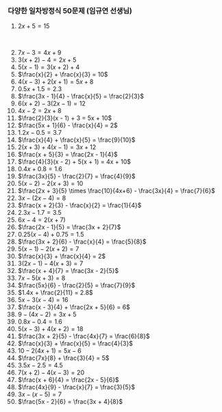 ### 다양한 일차방정식 50문제 (임규연 선생님)

1. $2x + 5 = 15$
<br>

2. $7x - 3 = 4x + 9$
3. $3(x + 2) - 4 = 2x + 5$
4. $5(x - 1) = 3(x + 2) + 4$
5. $\frac{x}{2} + \frac{x}{3} = 10$
6. $4(x - 3) + 2(x + 1) = 5x + 8$
7. $0.5x + 1.5 = 2.3$
8. $\frac{3x - 1}{4} - \frac{x}{5} = \frac{2}{3}$
9. $6(x + 2) - 3(2x - 1) = 12$
10. $4x - 2 = 2x + 8$
11. $\frac{2}{3}(x - 1) + 3 = 5x + 10$
12. $\frac{5x + 1}{6} - \frac{x}{4} = 2$
13. $1.2x - 0.5 = 3.7$
14. $\frac{x}{4} + \frac{x}{5} = \frac{9}{10}$
15. $2(x + 3) + 4(x - 1) = 3x + 12$
16. $\frac{x + 5}{3} = \frac{2x - 1}{4}$
17. $\frac{4}{3}(x - 2) + 5(x + 1) = 4x + 10$
18. $0.4x + 0.8 = 1.6$
19. $\frac{3x}{5} - \frac{2}{7} = \frac{4}{9}$
20. $5(x - 2) - 2(x + 3) = 10$
21. $\frac{2x + 3}{5} \times \frac{10}{4x+6} - \frac{3x}{4} = \frac{7}{6}$
22. $3x - (2x - 4) = 8$
23. $\frac{x + 2}{3} - \frac{x}{2} = \frac{1}{4}$
24. $2.3x - 1.7 = 3.5$
25. $6x - 4 = 2(x + 7)$
26. $\frac{2x - 1}{5} = \frac{3x + 2}{7}$
27. $0.25(x - 4) + 0.75 = 1.5$
28. $\frac{3x + 2}{6} - \frac{x}{4} = \frac{5}{8}$
29. $5(x - 1) - 2(x + 2) = 7$
30. $\frac{x}{3} + \frac{x}{4} = 2$
31. $3(2x - 1) - 4(x + 3) = 7$
32. $\frac{x + 4}{7} = \frac{3x - 2}{5}$
33. $7x - 5(x + 3) = 8$
34. $\frac{5x}{6} - \frac{2}{5} = \frac{7}{9}$
35. $1.4x + \frac{2}{11} = 2.8$
36. $5x - 3(x - 4) = 16$
37. $\frac{x - 3}{4} + \frac{2x + 5}{6} = 6$
38. $9 - (4x - 2) = 3x + 5$
39. $0.8x - 0.4 = 1.6$
40. $5(x - 3) + 4(x + 2) = 18$
41. $\frac{3x + 2}{5} - \frac{4x}{7} = \frac{6}{8}$
42. $\frac{x}{3} + \frac{x}{5} = \frac{4}{3}$
43. $10 - 2(4x + 1) = 5x - 6$
44. $\frac{7x}{8} + \frac{3}{4} = 5$
45. $3.5x - 2.5 = 4.5$
46. $7(x + 2) - 4(x - 3) = 20$
47. $\frac{x + 6}{4} = \frac{2x - 5}{6}$
48. $\frac{4x}{9} - \frac{x}{7} = \frac{3}{5}$
49. $3x - (x - 5) = 7$
50. $\frac{5x - 2}{6} = \frac{3x + 4}{8}$

<script type="text/javascript" src="http://cdn.mathjax.org/mathjax/latest/MathJax.js?config=TeX-AMS-MML_HTMLorMML"></script>
<script type="text/x-mathjax-config">
  MathJax.Hub.Config({
    tex2jax: {inlineMath: [['$', '$']]},
    messageStyle: "none",
    "HTML-CSS": { availableFonts: "TeX", preferredFont: "TeX" },
  });
</script>